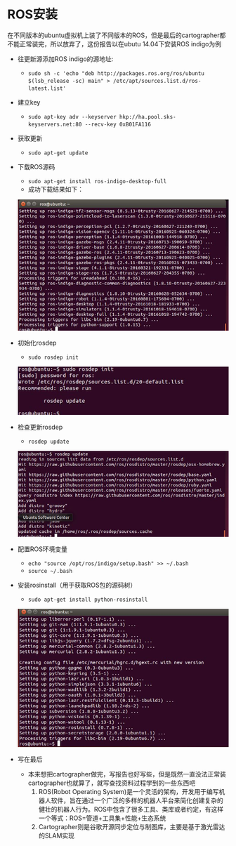 ROS安装
====
在不同版本的ubuntu虚拟机上装了不同版本的ROS，但是最后的cartographer都不能正常装完，所以放弃了，这份报告以在ubutu 14.04下安装ROS indigo为例

* 往更新源添加ROS indigo的源地址: 
  * `sudo sh -c 'echo "deb http://packages.ros.org/ros/ubuntu $(lsb_release -sc) main" > /etc/apt/sources.list.d/ros-latest.list'` 

* 建立key
  * `sudo apt-key adv --keyserver hkp://ha.pool.sks-keyservers.net:80 --recv-key 0xB01FA116`

* 获取更新
  * `sudo apt-get update`
* 下载ROS源码
  * `sudo apt-get install ros-indigo-desktop-full`
  * 成功下载结果如下：

  ![connection](https://raw.githubusercontent.com/LyingChild/ES2016_14353423/master/Image/ForROS/install-ros-indigo-desktop-full.JPG)

* 初始化rosdep
  * `sudo rosdep init`

  ![connection](https://raw.githubusercontent.com/LyingChild/ES2016_14353423/master/Image/ForROS/sudo-rosdep-init.JPG)

* 检查更新rosdep
  * `rosdep update`

  ![connection](https://raw.githubusercontent.com/LyingChild/ES2016_14353423/master/Image/ForROS/rosdep-update.JPG)

* 配置ROS环境变量
  * `echo "source /opt/ros/indigo/setup.bash" >> ~/.bash`
  * `source ~/.bash`

* 安装rosinstall（用于获取ROS包的源码树）
  * `sudo apt-get install python-rosinstall`
  
  ![connection](https://raw.githubusercontent.com/LyingChild/ES2016_14353423/master/Image/ForROS/install-python-rosinstall.JPG)

* 写在最后
  * 本来想把cartographer做完，写报告也好写些，但是既然一直没法正常装cartographer也就算了，就写查找资料过程学到的一些东西吧
    1. ROS(Robot Operating System)是一个灵活的架构，开发用于编写机器人软件，旨在通过一个广泛的多样的机器人平台来简化创建复杂的健壮的机器人行为。ROS中包含了很多工具、类库或者约定，有这样一个等式：ROS=管道+工具集+性能+生态系统
    2. Cartographer则是谷歌开源同步定位与制图库，主要是基于激光雷达的SLAM实现